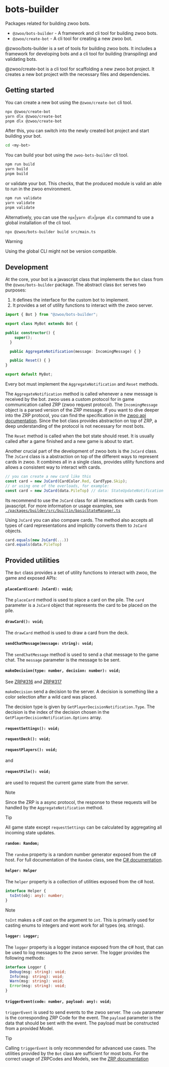 # bots-builder

Packages related for building zwoo bots.

- `@zwoo/bots-builder` - A framework and cli tool for building zwoo bots.
- `@zwoo/create-bot` - A cli tool for creating a new zwoo bot.

@zwoo/bots-builder is a set of tools for building zwoo bots. It includes a framework for developing bots and a cli tool for building (transpiling) and validating bots.

@zwoo/create-bot is a cli tool for scaffolding a new zwoo bot project. It creates a new bot project with the necessary files and dependencies.

## Getting started

You can create a new bot using the `@zwoo/create-bot` cli tool.

```bash
npx @zwoo/create-bot
yarn dlx @zwoo/create-bot
pnpm dlx @zwoo/create-bot
```

After this, you can switch into the newly created bot project and start building your bot.

```bash
cd <my-bot>
```

You can build your bot using the `zwoo-bots-builder` cli tool.

```bash
npm run build 
yarn build 
pnpm build 
```

or validate your bot. This checks, that the produced module is valid an able to run in the zwoo environment.

```bash
npm run validate
yarn validate
pnpm validate
```

Alternatively, you can use the `npx`|`yarn dlx`|`pnpm dlx` command to use a global installation of the cli tool.

```bash
npx @zwoo/bots-builder build src/main.ts
```

> [!WARNING]
> Using the global CLI might not be version compatible.

## Development

At the core, your bot is a javascript class that implements the `Bot` class from the `@zwoo/bots-builder` package. The abstract class `Bot` serves two purposes:

1. It defines the interface for the custom bot to implement.
2. It provides a set of utility functions to interact with the zwoo server.

```typescript
import { Bot } from "@zwoo/bots-builder";

export class MyBot extends Bot {

public constructor() {
    super();
  }

  public AggregateNotification(message: IncomingMessage) { }

  public Reset() { }
}

export default MyBot;
```

Every bot must implement the `AggregateNotification` and `Reset` methods. 

The `AggregateNotification` method is called whenever a new message is received by the bot. zwoo uses a custom protocol for in game communication called ZRP (zwoo request protocol). The `IncomingMessage` object is a parsed version of the ZRP message. If you want to dive deeper into the ZRP protocol, you can find the specification in the [zwoo api documentation](https://zwoo.igd20.de/docs/api/). Since the bot class provides abstraction on top of ZRP, a deep understanding of the protocol is not necessary for most bots.

The `Reset` method is called when the bot state should reset. It is usually called after a game finished and a new game is about to start.

Another crucial part of the development of zwoo bots is the `JsCard` class. The `JsCard` class is a abstraction on top of the different ways to represent cards in zwoo. It combines all in a single class, provides utility functions and allows a consistent way to interact with cards.

```typescript
// you can create a new card like this
const card = new JsCard(CardColor.Red, CardType.Skip);
// or using one of the overloads, for example:
const card = new JsCard(data.PileTop) // data: StateUpdateNotification
```

Its recommend to use the `JsCard` class for all interactions with cards from javascript. For more information or usage examples, see [`./packages/builder/src/builtin/basicStateManager.ts`](./packages/builder/src/builtin/basicStateManager.ts) 

Using `JsCard` you can also compare cards. The method also accepts all types of card representations and implicitly converts them to `JsCard` objects.

```typescript
card.equals(new JsCard(...))
card.equals(data.PileTop)
```
## Provided utilities

The `Bot` class provides a set of utility functions to interact with zwoo, the game and exposed APIs:

#### `placeCard(card: JsCard): void;`

The `placeCard` method is used to place a card on the pile. The `card` parameter is a `JsCard` object that represents the card to be placed on the pile.

#### `drawCard(): void;`

The `drawCard` method is used to draw a card from the deck.

<!-- #### `endTurn(): void;`

The `endTurn` method is used to end the current turn.  -->

#### `sendChatMessage(message: string): void;`

The `sendChatMessage` method is used to send a chat message to the game chat. The `message` parameter is the message to be sent.

#### `makeDecision(type: number, decision: number): void;`

See [ZRP#316](https://zwoo.igd20.de/docs/api/zrp.html#_316-get-player-decision-notification-server) and [ZRP#317](https://zwoo.igd20.de/docs/api/zrp.html#_317-player-decision-event-player)

`makeDecision` send a decision to the server. A decision is something like a color selection after a wild card was placed.

The decision type is given by `GetPlayerDecisionNotification.Type`. The decision is the index of the decision chosen in the `GetPlayerDecisionNotification.Options` array.

#### `requestSettings(): void;`
#### `requestDeck(): void;`
#### `requestPlayers(): void;`
and
#### `requestPile(): void;`

are used to request the current game state from the server.

> [!NOTE]
> Since the ZRP is a async protocol, the response to these requests will be handled by the `AggregateNotification` method.

> [!TIP]
> All game state except `requestSettings` can be calculated by aggregating all incoming state updates.

#### `random: Random;`

The `random` property is a random number generator exposed from the c# host. For full documentation of the `Random` class, see the [C# documentation](https://learn.microsoft.com/en-us/dotnet/api/system.random?view=net-8.0).

#### `helper: Helper`

The `helper` property is a collection of utilities exposed from the c# host.

```typescript	
interface Helper {
  toInt(obj: any): number;
}
```

> [!NOTE]
> `toInt` makes a c# cast on the argument to `int`. This is primarily used for casting enums to integers and wont work for all types (eq. strings).

#### `logger: Logger;`

The `logger` property is a logger instance exposed from the c# host, that can be used to log messages to the zwoo server. The logger provides the following methods:

```typescript	
interface Logger {
  Debug(msg: string): void;
  Info(msg: string): void;
  Warn(msg: string): void;
  Error(msg: string): void;
}
```

#### `triggerEvent(code: number, payload: any): void;`

`triggerEvent` is used to send events to the zwoo server. The `code` parameter is the corresponding ZRP Code for the event. The `payload` parameter is the data that should be sent with the event. The payload must be constructed from a provided Model. 

> [!TIP]
> Calling `triggerEvent` is only recommended for advanced use cases. The utilities provided by the `Bot` class are sufficient for most bots. For the correct usage of ZRPCodes and Models, see the [ZRP documentation](https://zwoo.igd20.de/docs/api/zrp.html)
